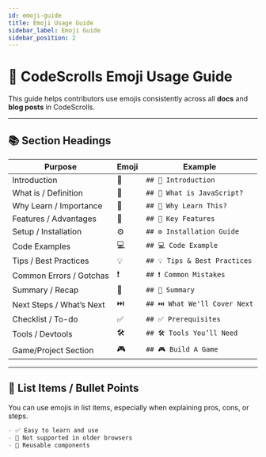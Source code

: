 ```yaml
---
id: emoji-guide
title: Emoji Usage Guide
sidebar_label: Emoji Guide
sidebar_position: 2
---
```


# 🌟 CodeScrolls Emoji Usage Guide

This guide helps contributors use emojis consistently across all **docs** and **blog posts** in CodeScrolls.

---

## 📚 Section Headings

| Purpose                  | Emoji | Example                       |
| ------------------------ | ----- | ----------------------------- |
| Introduction             | 🧠    | `## 🧠 Introduction`          |
| What is / Definition     | 📖    | `## 📖 What is JavaScript?`   |
| Why Learn / Importance   | 🎯    | `## 🎯 Why Learn This?`       |
| Features / Advantages    | 🚀    | `## 🚀 Key Features`          |
| Setup / Installation     | ⚙️    | `## ⚙️ Installation Guide`    |
| Code Examples            | 💻    | `## 💻 Code Example`          |
| Tips / Best Practices    | 💡    | `## 💡 Tips & Best Practices` |
| Common Errors / Gotchas  | ❗    | `## ❗ Common Mistakes`       |
| Summary / Recap          | 📝    | `## 📝 Summary`               |
| Next Steps / What’s Next | ⏭️    | `## ⏭️ What We'll Cover Next` |
| Checklist / To-do        | ✅    | `## ✅ Prerequisites`         |
| Tools / Devtools         | 🛠️    | `## 🛠️ Tools You’ll Need`     |
| Game/Project Section     | 🎮    | `## 🎮 Build A Game`          |

---

## 📌 List Items / Bullet Points

You can use emojis in list items, especially when explaining pros, cons, or steps.

```md
- ✅ Easy to learn and use
- 🚫 Not supported in older browsers
- 🔄 Reusable components

